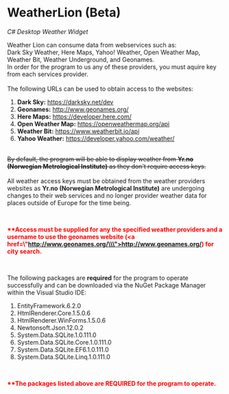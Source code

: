 # WeatherLion (Beta)
<i>C# Desktop Weather Widget</i>

Weather Lion can consume data from webservices such as:<br />
Dark Sky Weather, Here Maps, Yahoo! Weather, Open Weather Map, Weather Bit, Weather Underground, and Geonames.<br />
In order for the program to us any of these providers, you must aquire key from each services provider.
<br /><br />The following URLs can be used to obtain access to the websites:<br />
<ol><li><b>Dark Sky:</b> <a href=\"https://darksky.net/dev/\">https://darksky.net/dev</a></li> 
<li><b>Geonames:</b></b></b></b></b> <a href=\"http://www.geonames.org/\">http://www.geonames.org/</a><br /></li>
<li><b>Here Maps:</b></b></b></b> <a href=\"https://developer.here.com/\">https://developer.here.com/</a></li>
<li><b>Open Weather Map:</b></b></b> <a href=\"https://openweathermap.org/api\">https://openweathermap.org/api</a></li>
<li><b>Weather Bit:</b></b> <a href=\"https://www.weatherbit.io/api\">https://www.weatherbit.io/api</a></li>
<li><b>Yahoo Weather:</b> <a href=\"https://developer.yahoo.com/weather/\">https://developer.yahoo.com/weather/</a></li></ol>
<br /><strike>By default, the program will be able to display weather from <b>Yr.no (Norwegian Metrological Institute)</b> as they don't require access keys.</strike><br />
<br />All weather access keys must be obtained from the weather providers websites as <b>Yr.no (Norwegian Metrological Institute)</b> are undergoing changes to their web services and no longer provider weather data for places outside of Europe for the time being.<br />

<br /><p style='color: red;'><b>**Access must be supplied for any the specified weather providers and a username to use
the geonames website (<a href=\\\"http://www.geonames.org/\\\">http://www.geonames.org/</a>) for city search.</b></p>
<br/>
<p>
  The following packages are <b>required</b> for the program to operate successfully and can be downloaded via the NuGet Package Manager within the Visual Studio IDE:
  <ol>
    <li>EntityFramework.6.2.0</li>
    <li>HtmlRenderer.Core.1.5.0.6</li>
    <li>HtmlRenderer.WinForms.1.5.0.6</li>
    <li>Newtonsoft.Json.12.0.2</li>
    <li>System.Data.SQLite.1.0.111.0</li>
    <li>System.Data.SQLite.Core.1.0.111.0</li>
    <li>System.Data.SQLite.EF6.1.0.111.0</li>
    <li>System.Data.SQLite.Linq.1.0.111.0</li>
  </ol>
</p>
<br /><p style='color: red;'><b>**The packages listed above are REQUIRED for the program to operate.</b></p>

